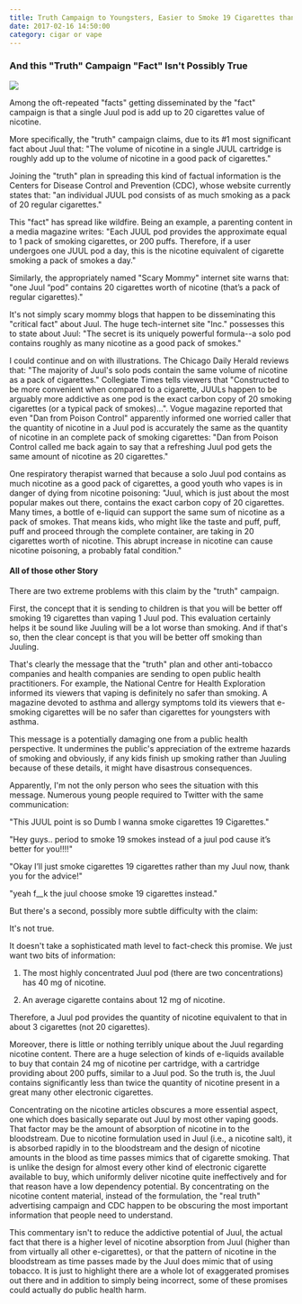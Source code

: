 ```yaml
---
title: Truth Campaign to Youngsters, Easier to Smoke 19 Cigarettes than to Vape One Juul Pod
date: 2017-02-16 14:50:00
category: cigar or vape
---
```


### And this "Truth" Campaign "Fact" Isn't Possibly True

![](/images/1.jpg)

Among the oft-repeated "facts" getting disseminated by the "fact" campaign is that a single Juul pod is add up to 20 cigarettes value of nicotine.

More specifically, the "truth" campaign claims, due to its #1 most significant fact about Juul that: "The volume of nicotine in a single JUUL cartridge is roughly add up to the volume of nicotine in a good pack of cigarettes."

Joining the "truth" plan in spreading this kind of factual information is the Centers for Disease Control and Prevention (CDC), whose website currently states that: "an individual JUUL pod consists of as much smoking as a pack of 20 regular cigarettes." 

This "fact" has spread like wildfire. Being an example, a parenting content in a media magazine writes: "Each JUUL pod provides the approximate equal to 1 pack of smoking cigarettes, or 200 puffs. Therefore, if a user undergoes one JUUL pod a day, this is the nicotine equivalent of cigarette smoking a pack of smokes a day."

Similarly, the appropriately named "Scary Mommy" internet site warns that: "one Juul “pod” contains 20 cigarettes worth of nicotine (that’s a pack of regular cigarettes)."

It's not simply scary mommy blogs that happen to be disseminating this "critical fact" about Juul. The huge tech-internet site "Inc." possesses this to state about Juul: "The secret is its uniquely powerful formula--a solo pod contains roughly as many nicotine as a good pack of smokes."

I could continue and on with illustrations. The Chicago Daily Herald reviews that: "The majority of Juul's solo pods contain the same volume of nicotine as a pack of cigarettes." Collegiate Times tells viewers that "Constructed to be more convenient when compared to a cigarette, JUULs happen to be arguably more addictive as one pod is the exact carbon copy of 20 smoking cigarettes (or a typical pack of smokes)...". Vogue magazine reported that even "Dan from Poison Control" apparently informed one worried caller that the quantity of nicotine in a Juul  pod is accurately the same as the quantity of nicotine in an complete pack of smoking cigarettes: "Dan from Poison Control called me back again to say that a refreshing Juul pod gets the same amount of nicotine as 20 cigarettes."

One respiratory therapist warned that because a solo Juul pod contains as much nicotine as a good pack of cigarettes, a good youth who vapes is in danger of dying from nicotine poisoning: "Juul, which is just about the most popular makes out there, contains the exact carbon copy of 20 cigarettes. Many times, a bottle of e-liquid can support the same sum of nicotine as a pack of smokes. That means kids, who might like the taste and puff, puff, puff and proceed through the complete container, are taking in 20 cigarettes worth of nicotine. This abrupt increase in nicotine can cause nicotine poisoning, a probably fatal condition."

<!-- more -->

#### All of those other Story

There are two extreme problems with this claim by the "truth" campaign.

First, the concept that it is sending to children is that you will be better off smoking 19 cigarettes than vaping 1 Juul pod. This evaluation certainly helps it be sound like Juuling will be a lot worse than smoking. And if that's so, then the clear concept is that you will be better off smoking than Juuling.

That's clearly the message that the "truth" plan and other anti-tobacco companies and health companies are sending to open public health practitioners. For example, the National Centre for Health Exploration informed its viewers that vaping is definitely no safer than smoking. A magazine devoted to asthma and allergy symptoms told its viewers that e-smoking cigarettes will be no safer than cigarettes for youngsters with asthma.

This message is a potentially damaging one from a public health perspective. It undermines the public's appreciation of the extreme hazards of smoking and obviously, if any kids finish up smoking rather than Juuling because of these details, it might have disastrous consequences.

Apparently, I'm not the only person who sees the situation with this message. Numerous young people required to Twitter with the same communication:

"This JUUL point is so Dumb I wanna smoke cigarettes 19 Cigarettes."

"Hey guys.. period to smoke 19 smokes instead of a juul pod cause it’s better for you!!!!" 

"Okay I’ll just smoke cigarettes 19 cigarettes rather than my Juul now, thank you for the advice!" 

 "yeah f__k the juul choose smoke 19 cigarettes instead."

But there's a second, possibly more subtle difficulty with the claim:

It's not true.

It doesn't take a sophisticated math level to fact-check this promise. We just want two bits of information:

1. The most highly concentrated Juul pod (there are two concentrations) has 40 mg of nicotine.

2. An average cigarette contains about 12 mg of nicotine.

Therefore, a Juul pod provides the quantity of nicotine equivalent to that in about 3 cigarettes (not 20 cigarettes).

Moreover, there is little or nothing terribly unique about the Juul regarding nicotine content. There are a huge selection of kinds of e-liquids available to buy that contain 24 mg of nicotine per cartridge, with a cartridge providing about 200 puffs, similar to a Juul pod. So the truth is, the Juul contains significantly less than twice the quantity of nicotine present in a great many other electronic cigarettes.

Concentrating on the nicotine articles obscures a more essential aspect, one which does basically separate out Juul by most other vaping goods. That factor may be the amount of absorption of nicotine in to the bloodstream. Due to nicotine formulation used in Juul (i.e., a nicotine salt), it is absorbed rapidly in to the bloodstream and the design of nicotine amounts in the blood as time passes mimics that of cigarette smoking. That is unlike the design for almost every other kind of electronic cigarette available to buy, which uniformly deliver nicotine quite ineffectively and for that reason have a low dependency potential. By concentrating on the nicotine content material, instead of the formulation, the "real truth" advertising campaign and CDC happen to be obscuring the most important information that people need to understand.

This commentary isn't to reduce the addictive potential of Juul, the actual fact that there is a higher level of nicotine absorption from Juul (higher than from virtually all other e-cigarettes), or that the pattern of nicotine in the bloodstream as time passes made by the Juul does mimic that of using tobacco. It is just to highlight there are a whole lot of exaggerated promises out there and in addition to simply being incorrect, some of these promises could actually do public health harm.